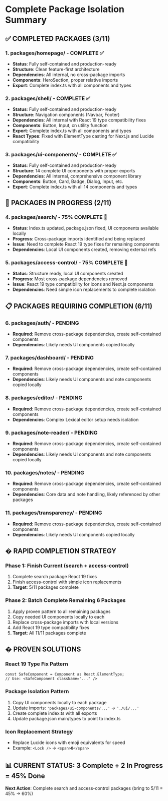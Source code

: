 # Complete Package Isolation Summary

## ✅ COMPLETED PACKAGES (3/11)

### 1. packages/homepage/ - COMPLETE ✅
- **Status**: Fully self-contained and production-ready
- **Structure**: Clean feature-first architecture
- **Dependencies**: All internal, no cross-package imports
- **Components**: HeroSection, proper relative imports
- **Export**: Complete index.ts with all components and types

### 2. packages/shell/ - COMPLETE ✅  
- **Status**: Fully self-contained and production-ready
- **Structure**: Navigation components (Navbar, Footer)
- **Dependencies**: All internal with React 19 type compatibility fixes
- **Components**: Button, Input, cn utility function
- **Export**: Complete index.ts with all components and types
- **React Types**: Fixed with ElementType casting for Next.js and Lucide compatibility

### 3. packages/ui-components/ - COMPLETE ✅
- **Status**: Fully self-contained and production-ready  
- **Structure**: 14 complete UI components with proper exports
- **Dependencies**: All internal, comprehensive component library
- **Components**: Button, Card, Badge, Dialog, Input, etc.
- **Export**: Complete index.ts with all 14 components and types

## 🔄 PACKAGES IN PROGRESS (2/11)

### 4. packages/search/ - 75% COMPLETE 🔄
- **Status**: Index.ts updated, package.json fixed, UI components available locally
- **Progress**: Cross-package imports identified and being replaced
- **Issue**: Need to complete React 19 type fixes for remaining components
- **Dependencies**: Local UI components created, removing external refs

### 5. packages/access-control/ - 75% COMPLETE 🔄  
- **Status**: Structure ready, local UI components created
- **Progress**: Most cross-package dependencies removed
- **Issue**: React 19 type compatibility for icons and Next.js components
- **Dependencies**: Need simple icon replacements to complete isolation

## 📋 PACKAGES REQUIRING COMPLETION (6/11)

### 6. packages/auth/ - PENDING
- **Required**: Remove cross-package dependencies, create self-contained components
- **Dependencies**: Likely needs UI components copied locally

### 7. packages/dashboard/ - PENDING  
- **Required**: Remove cross-package dependencies, create self-contained components
- **Dependencies**: Likely needs UI components and note components copied locally

### 8. packages/editor/ - PENDING
- **Required**: Remove cross-package dependencies, create self-contained components
- **Dependencies**: Complex Lexical editor setup needs isolation

### 9. packages/note-reader/ - PENDING
- **Required**: Remove cross-package dependencies, create self-contained components  
- **Dependencies**: Likely needs UI components and note components copied locally

### 10. packages/notes/ - PENDING
- **Required**: Remove cross-package dependencies, create self-contained components
- **Dependencies**: Core data and note handling, likely referenced by other packages

### 11. packages/transparency/ - PENDING
- **Required**: Remove cross-package dependencies, create self-contained components
- **Dependencies**: Likely needs UI components copied locally

## � RAPID COMPLETION STRATEGY

### Phase 1: Finish Current (search + access-control)
1. Complete search package React 19 fixes
2. Finish access-control with simple icon replacements
3. **Target**: 5/11 packages complete

### Phase 2: Batch Complete Remaining 6 Packages
1. Apply proven pattern to all remaining packages
2. Copy needed UI components locally to each
3. Replace cross-package imports with local versions
4. Add React 19 type compatibility fixes
5. **Target**: All 11/11 packages complete

## � PROVEN SOLUTIONS

### React 19 Type Fix Pattern
```tsx
const SafeComponent = Component as React.ElementType;
// Use: <SafeComponent className="..." />
```

### Package Isolation Pattern
1. Copy UI components locally to each package  
2. Update imports: `'packages/ui-components/...'` → `'./ui/...'`
3. Create complete index.ts with all exports
4. Update package.json main/types to point to index.ts

### Icon Replacement Strategy
- Replace Lucide icons with emoji equivalents for speed
- Example: `<Lock />` → `<span>🔒</span>`

## 📊 CURRENT STATUS: 3 Complete + 2 In Progress = 45% Done

**Next Action**: Complete search and access-control packages (bring to 5/11 = 45% → 60%)
